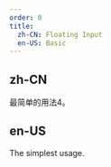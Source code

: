 ```yaml
---
order: 0
title:
  zh-CN: Floating Input
  en-US: Basic
---
```


## zh-CN

最简单的用法4。

## en-US

The simplest usage.

